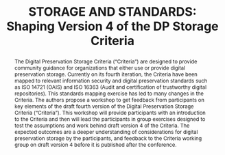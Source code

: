 ---
abstract: "The Digital Preservation Storage Criteria (“Criteria”) are designed to
  provide community guidance for organizations that either use or provide digital
  preservation storage. Currently on its fourth iteration, the Criteria have been
  mapped to relevant information security and digital preservation standards such
  as ISO 14721 (OAIS) and ISO 16363 (Audit and certification of trustworthy digital
  repositories). This standards mapping exercise has led to many changes in the Criteria.
  The authors propose a workshop to get feedback from participants on key elements
  of the draft fourth version of the Digital Preservation Storage Criteria (“Criteria”).
  \nThis workshop will provide participants with an introduction to the Criteria and
  then will lead the participants in group exercises designed to test the assumptions
  and work behind draft version 4 of the Criteria. The expected outcomes are a deeper
  understanding of considerations for digital preservation storage by the participants,
  and feedback to the Criteria working group on draft version 4 before it is published
  after the conference."
creators:
- Goethals, Andrea
- Wu, Cynthia
- Zierau, Eld
- Schaefer, Sibyl
- McGovern, Nancy
date: null
document_url: https://www.ideals.illinois.edu/items/128258/bitstreams/428881/data.pdf
grand_parent: iPRES
institutions: []
keywords:
- preservation storage
- standards
landing_page_url: https://hdl.handle.net/2142/121054
language: eng
layout: publication
license: CC-BY 4.0 International
notes_url: null
parent: iPRES 2023
presentation_url: null
size: null
source_name: iPRES
title: 'STORAGE AND STANDARDS: Shaping Version 4 of the DP Storage Criteria'
type: unknown
year: 2023
---